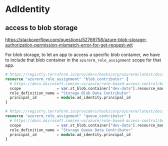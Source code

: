 # AdIdentity

## access to blob storage
https://stackoverflow.com/questions/52769758/azure-blob-storage-authorization-permission-mismatch-error-for-get-request-wit

For blob storage, to let an app to access a specific blob container,
we have to include that blob container in the `azurerm_role_assignment` scope for that app.

```tf
# https://registry.terraform.io/providers/hashicorp/azurerm/latest/docs/resources/role_assignment
resource "azurerm_role_assignment" "blob_contributor" {
  # https://docs.microsoft.com/en-us/azure/role-based-access-control/built-in-roles#storage-blob-data-contributor
  scope                = var.st_blob.container["dev-data"].resource_manager_id
  role_definition_name = "Storage Blob Data Contributor"
  principal_id         = module.ad_identity.principal_id
}

# https://registry.terraform.io/providers/hashicorp/azurerm/latest/docs/resources/role_assignment
resource "azurerm_role_assignment" "queue_contributor" {
  # https://docs.microsoft.com/en-us/azure/role-based-access-control/built-in-roles#storage-blob-data-contributor
  scope                = var.st_blob.container["dev-data"].resource_manager_id
  role_definition_name = "Storage Queue Data Contributor"
  principal_id         = module.ad_identity.principal_id
}
```

